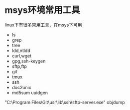 # msys环境常用工具

linux下有很多常用工具，在msys下可用
* ls
* grep
* tree
* ldd,ntldd
* curl,wget
* gpg,ssh-keygen
* sftp,ftp
* git
* tmux
* ssh
* doc2unix
* md5sum  uuidgen

"C:\Program Files\Git\usr\lib\ssh\sftp-server.exe"
objdump



